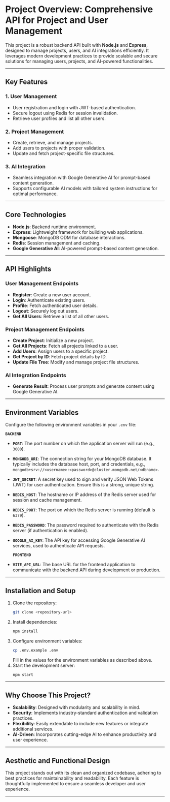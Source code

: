 # Project Overview: Comprehensive API for Project and User Management

This project is a robust backend API built with **Node.js** and **Express**, designed to manage projects, users, and AI integrations efficiently. It leverages modern development practices to provide scalable and secure solutions for managing users, projects, and AI-powered functionalities.

---

## Key Features

### 1. **User Management**
- User registration and login with JWT-based authentication.
- Secure logout using Redis for session invalidation.
- Retrieve user profiles and list all other users.

### 2. **Project Management**
- Create, retrieve, and manage projects.
- Add users to projects with proper validation.
- Update and fetch project-specific file structures.

### 3. **AI Integration**
- Seamless integration with Google Generative AI for prompt-based content generation.
- Supports configurable AI models with tailored system instructions for optimal performance.

---

## Core Technologies

- **Node.js**: Backend runtime environment.
- **Express**: Lightweight framework for building web applications.
- **Mongoose**: MongoDB ODM for database interactions.
- **Redis**: Session management and caching.
- **Google Generative AI**: AI-powered prompt-based content generation.

---

## API Highlights

### User Management Endpoints
- **Register**: Create a new user account.
- **Login**: Authenticate existing users.
- **Profile**: Fetch authenticated user details.
- **Logout**: Securely log out users.
- **Get All Users**: Retrieve a list of all other users.

### Project Management Endpoints
- **Create Project**: Initialize a new project.
- **Get All Projects**: Fetch all projects linked to a user.
- **Add Users**: Assign users to a specific project.
- **Get Project by ID**: Fetch project details by ID.
- **Update File Tree**: Modify and manage project file structures.

### AI Integration Endpoints
- **Generate Result**: Process user prompts and generate content using Google Generative AI.

---

## Environment Variables

Configure the following environment variables in your `.env` file:

  **`BACKEND`**

- **`PORT`**: The port number on which the application server will run (e.g., `3000`).

- **`MONGODB_URI`**: The connection string for your MongoDB database. It typically includes the database host, port, and credentials, e.g., `mongodb+srv://<username>:<password>@cluster.mongodb.net/<dbname>`.

- **`JWT_SECRET`**: A secret key used to sign and verify JSON Web Tokens (JWT) for user authentication. Ensure this is a strong, unique string.

- **`REDIS_HOST`**: The hostname or IP address of the Redis server used for session and cache management.

- **`REDIS_PORT`**: The port on which the Redis server is running (default is `6379`).

- **`REDIS_PASSWORD`**: The password required to authenticate with the Redis server (if authentication is enabled).

- **`GOOGLE_AI_KEY`**: The API key for accessing Google Generative AI services, used to authenticate API requests.


  **`FRONTEND`**

- **`VITE_API_URL`**: The base URL for the frontend application to communicate with the backend API during development or production.

---

## Installation and Setup

1. Clone the repository:
   ```bash
   git clone <repository-url>
   ```
2. Install dependencies:
   ```bash
   npm install
   ```
3. Configure environment variables:
   ```bash
   cp .env.example .env
   ```
   Fill in the values for the environment variables as described above.
4. Start the development server:
   ```bash
   npm start
   ```

---

## Why Choose This Project?

- **Scalability**: Designed with modularity and scalability in mind.
- **Security**: Implements industry-standard authentication and validation practices.
- **Flexibility**: Easily extendable to include new features or integrate additional services.
- **AI-Driven**: Incorporates cutting-edge AI to enhance productivity and user experience.

---

## Aesthetic and Functional Design

This project stands out with its clean and organized codebase, adhering to best practices for maintainability and readability. Each feature is thoughtfully implemented to ensure a seamless developer and user experience.

---




